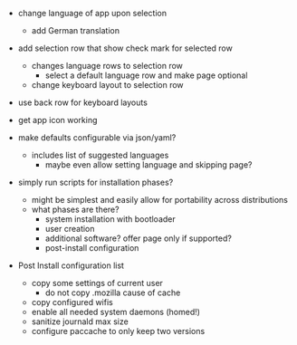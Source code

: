
* change language of app upon selection
    * add German translation

* add selection row that show check mark for selected row
    * changes language rows to selection row
        * select a default language row and make page optional
    * change keyboard layout to selection row

* use back row for keyboard layouts

* get app icon working

* make defaults configurable via json/yaml?
    * includes list of suggested languages
        * maybe even allow setting language and skipping page?

* simply run scripts for installation phases?
    * might be simplest and easily allow for portability across distributions
    * what phases are there?
        * system installation with bootloader
        * user creation
        * additional software? offer page only if supported?
        * post-install configuration

* Post Install configuration list
    * copy some settings of current user
        * do not copy .mozilla cause of cache
    * copy configured wifis
    * enable all needed system daemons (homed!)
    * sanitize journald max size
    * configure paccache to only keep two versions
